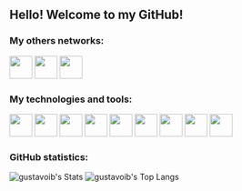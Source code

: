 ## Hello! Welcome to my GitHub! 

### My others networks:
<div>
  <a href="https://instagram.com/gustavo_irineub" target="_blank"><img src="https://cdn-icons-png.flaticon.com/512/4494/4494489.png" height="40" width="40"target="_blank"></a>
  <a href = "mailto:joaogustavo831@gmail.com"><img src="https://cdn-icons-png.flaticon.com/512/270/270021.png" height="40" width="40" target="_blank"></a>
  <a href="https://www.linkedin.com/in/gustavo-irineu-b3a65822b" target="_blank"><img src="https://cdn-icons-png.flaticon.com/512/1377/1377213.png" height="40" width="40" target="_blank"></a>   
</div>  

### My technologies and tools:
<div>
  <img src="https://cdn.jsdelivr.net/gh/devicons/devicon/icons/python/python-original.svg" height="40" width="40"/>
  <img src="https://cdn.jsdelivr.net/gh/devicons/devicon/icons/java/java-original.svg" height="40" width="40"/>
  <img src="https://cdn.jsdelivr.net/gh/devicons/devicon/icons/javascript/javascript-original.svg" height="40" width="40"/>
  <img src="https://cdn.jsdelivr.net/gh/devicons/devicon/icons/typescript/typescript-original.svg" height="40" width="40"/>
  <img src="https://cdn.jsdelivr.net/gh/devicons/devicon/icons/postgresql/postgresql-original.svg" height="40" width="40"/>
  <img src="https://cdn.jsdelivr.net/gh/devicons/devicon/icons/spring/spring-original.svg" height="40" width="40"/>
  <img src="https://cdn.jsdelivr.net/gh/devicons/devicon/icons/react/react-original.svg" height="40" width="40"/>
  <img src="https://cdn.jsdelivr.net/gh/devicons/devicon/icons/vscode/vscode-original.svg" height="40" width="40"/>
  <img src="https://cdn.jsdelivr.net/gh/devicons/devicon/icons/git/git-original.svg" height="40" width="40"/>
</div>

### GitHub statistics:
![gustavoib's Stats](https://github-readme-stats.vercel.app/api?username=gustavoib&theme=react&show_icons=true&hide_border=true&count_private=true)
![gustavoib's Top Langs](https://github-readme-stats.vercel.app/api/top-langs/?username=gustavoib&theme=react&icons=true&hide_border=true&count_private=true&hide_progress=true)



